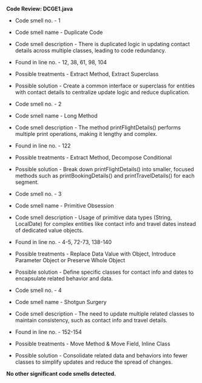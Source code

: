 **Code Review: DCGE1.java**
- Code smell no. - 1
- Code smell name - Duplicate Code
- Code smell description - There is duplicated logic in updating contact details across multiple classes, leading to code redundancy.
- Found in line no. - 12, 38, 61, 98, 104
- Possible treatments - Extract Method, Extract Superclass
- Possible solution - Create a common interface or superclass for entities with contact details to centralize update logic and reduce duplication.  

- Code smell no. - 2
- Code smell name - Long Method
- Code smell description - The method printFlightDetails() performs multiple print operations, making it lengthy and complex.
- Found in line no. - 122
- Possible treatments - Extract Method, Decompose Conditional
- Possible solution - Break down printFlightDetails() into smaller, focused methods such as printBookingDetails() and printTravelDetails() for each segment.

- Code smell no. - 3
- Code smell name - Primitive Obsession
- Code smell description - Usage of primitive data types (String, LocalDate) for complex entities like contact info and travel dates instead of dedicated value objects.
- Found in line no. - 4-5, 72-73, 138-140
- Possible treatments - Replace Data Value with Object, Introduce Parameter Object or Preserve Whole Object
- Possible solution - Define specific classes for contact info and dates to encapsulate related behavior and data.

- Code smell no. - 4
- Code smell name - Shotgun Surgery
- Code smell description - The need to update multiple related classes to maintain consistency, such as contact info and travel details.
- Found in line no. - 152-154
- Possible treatments - Move Method & Move Field, Inline Class
- Possible solution - Consolidate related data and behaviors into fewer classes to simplify updates and reduce the spread of changes.

**No other significant code smells detected.**